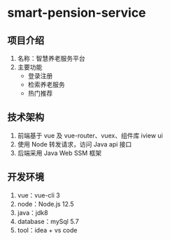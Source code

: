 # smart-pension-service

## 项目介绍

1. 名称：智慧养老服务平台
2. 主要功能
   - 登录注册
   - 检索养老服务
   - 热门推荐

## 技术架构

1. 前端基于 vue 及 vue-router、vuex、组件库 iview ui
2. 使用 Node 转发请求，访问 Java api 接口
3. 后端采用 Java Web SSM 框架

## 开发环境

1. vue：vue-cli 3
2. node：Node.js 12.5
3. java：jdk8
4. database：mySql 5.7
5. tool：idea + vs code